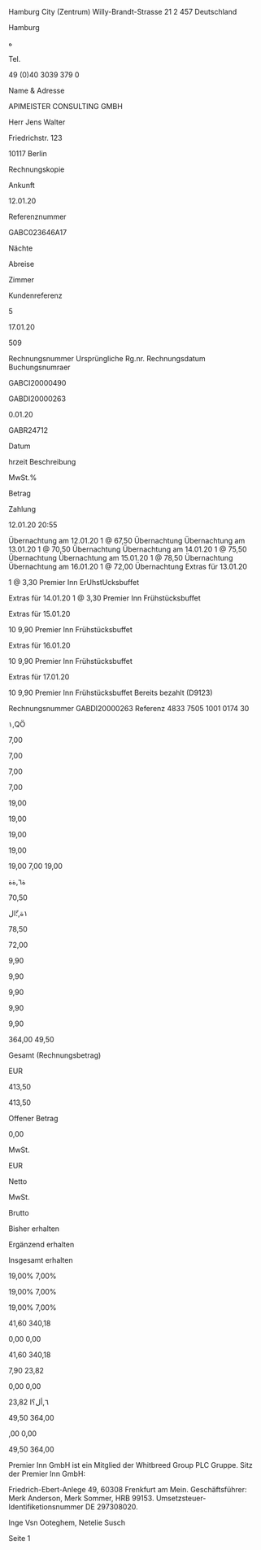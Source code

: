 Hamburg City (Zentrum)
Willy-Brandt-Strasse 21
2 457
Deutschland

Hamburg

 ه

Tel.

49  (0)40  3039  379  0

Name  &  Adresse

APIMEISTER  CONSULTING  GMBH

Herr  Jens  Walter

Friedrichstr.  123

10117  Berlin

Rechnungskopie

Ankunft

12.01.20

Referenznummer

GABC023646A17

Nächte

Abreise

Zimmer

Kundenreferenz

5

17.01.20

509

Rechnungsnummer
Ursprüngliche  Rg.nr.
Rechnungsdatum
Buchungsnumraer

GABCI20000490

GABDI20000263

0.01.20

GABR24712

Datum

hrzeit  Beschreibung

MwSt.%

Betrag

Zahlung

12.01.20  20:55

Übernachtung  am  12.01.20
1  @  67,50
Übernachtung
Übernachtung  am  13.01.20
1  @  70,50
Übernachtung
Übernachtung  am  14.01.20
1  @  75,50
Übernachtung
Übernachtung  am  15.01.20
1  @  78,50
Übernachtung
Übernachtung  am  16.01.20
1  @  72,00
Übernachtung
Extras  für  13.01.20

1  @  3,30
Premier  Inn  ErUhstUcksbuffet

Extras  für  14.01.20
1  @  3,30
Premier  Inn  Frühstücksbuffet

Extras  für  15.01.20

10  9,90
Premier  Inn  Frühstücksbuffet

Extras  für  16.01.20

10  9,90
Premier  Inn  Frühstücksbuffet

Extras  für  17.01.20

10  9,90
Premier  Inn  Frühstücksbuffet
Bereits  bezahlt  (D9123)

Rechnungsnummer  GABDI20000263
Referenz  4833  7505  1001  0174  30

١,QÖ

7,00

7,00

7,00

7,00

19,00

19,00

19,00

19,00

19,00
7,00
19,00

ة٦,ةة

70,50

١ة,؛ًال

78,50

72,00

9,90

9,90

9,90

9,90

9,90

364,00
49,50

Gesamt  (Rechnungsbetrag)

EUR

413,50

413,50

Offener  Betrag

0,00

MwSt.

EUR

Netto

MwSt.

Brutto

Bisher  erhalten

Ergänzend  erhalten

Insgesamt  erhalten

19,00%
7,00%

19,00%
7,00%

19,00%
7,00%

41,60
340,18

0,00
0,00

41,60
340,18

7,90
23,82

0,00
0,00

٦,أل؟ا
23,82

49,50
364,00

,00
0,00

49,50
364,00

Premier  Inn  GmbH  ist  ein  Mitglied  der  Whitbreed  Group  PLC  Gruppe.
Sitz  der  Premier  Inn  GmbH:

Friedrich-Ebert-Anlege  49,  60308  Frenkfurt  am  Mein.
Geschäftsführer:  Merk  Anderson,  Merk  Sommer,
HRB  99153.  Umsetzsteuer-Identifiketionsnummer  DE  297308020.

Inge  Vsn  Ooteghem,  Netelie  Susch

Seite  1

